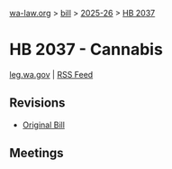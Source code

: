 [wa-law.org](/) > [bill](/bill/) > [2025-26](/bill/2025-26/) > [HB 2037](/bill/2025-26/hb/2037/)

# HB 2037 - Cannabis
[leg.wa.gov](https://app.leg.wa.gov/billsummary?BillNumber=2037&Year=2025&Initiative=false) | [RSS Feed](./rss.xml)

## Revisions
* [Original Bill](1/)

## Meetings
